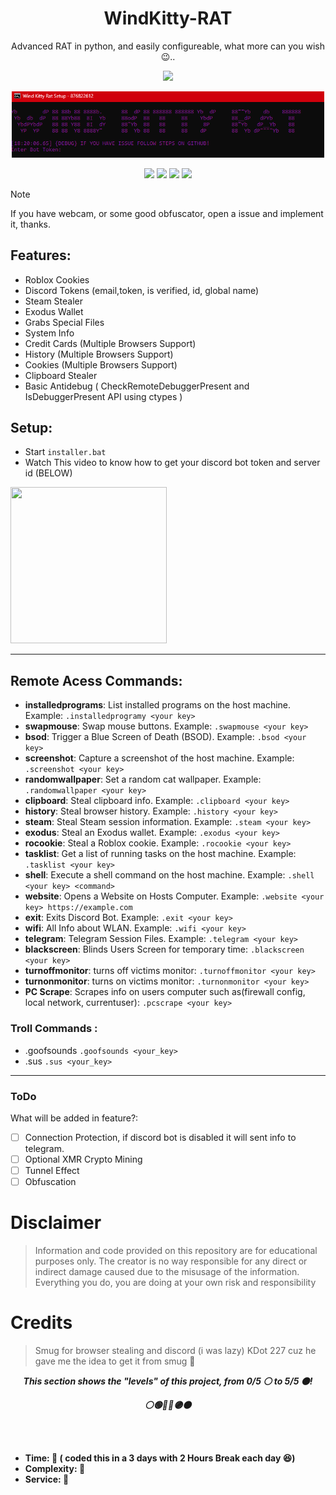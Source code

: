 <span align='center'>

# WindKitty-RAT
Advanced RAT in python, and easily configureable, what more can you wish 😉..
<p align='center'><img src="https://media.discordapp.net/attachments/959100497904693330/1193615198137876560/windkittyrat.png?ex=65ad5bc7&is=659ae6c7&hm=34ab0717275a9d23bbc8d3e89ffe61704b4028902f21b87369bbe946dd5e829c&=&format=webp&quality=lossless" width=500 /></p>
<p align='center'><img src="https://raw.githubusercontent.com/EvilBytecode/WindKitty-Rat/main/img/windkittyterminal.png" width=500 /></p>

</span>
<p align=center>  
<a href=https://github.com/Evilbytecode><img src="https://img.shields.io/badge/Author-Evilbytecode-red.svg?style=for-the-badge&label=Author" /></a>

<img src="https://img.shields.io/badge/Version-1.0-brightgreen?style=for-the-badge" >
<img src="https://img.shields.io/github/stars/Evilbytecode/WindKitty-Rat?style=for-the-badge">  
<img src="https://img.shields.io/github/followers/Evilbytecode?label=Followers&style=for-the-badge">
</p>   

> [!NOTE]  
> If you have webcam, or some good obfuscator, open a issue and implement it, thanks.

## Features:
- Roblox Cookies
- Discord Tokens (email,token, is verified, id, global name)
- Steam Stealer
- Exodus Wallet
- Grabs Special Files
- System Info
- Credit Cards (Multiple Browsers Support)
- History (Multiple Browsers Support)
- Cookies (Multiple Browsers Support)
- Clipboard Stealer
- Basic Antidebug ( CheckRemoteDebuggerPresent and IsDebuggerPresent API using ctypes )



## Setup: 
- Start `installer.bat`
- Watch This video to know how to get your discord bot token and server id (BELOW)
<img width="250" height="250" src="https://github.com/EvilBytecode/WindKitty-Rat/blob/main/img/Tutorial.gif?raw=true">


---
## Remote Acess Commands: 

- **installedprograms**: List installed programs on the host machine. Example: `.installedprogramy <your key>`
- **swapmouse**: Swap mouse buttons. Example: `.swapmouse <your key>`
- **bsod**: Trigger a Blue Screen of Death (BSOD). Example: `.bsod <your key>`
- **screenshot**: Capture a screenshot of the host machine. Example: `.screenshot <your key>`
- **randomwallpaper**: Set a random cat wallpaper. Example: `.randomwallpaper <your key>`
- **clipboard**: Steal clipboard info. Example: `.clipboard <your key>`
- **history**: Steal browser history. Example: `.history <your key>`
- **steam**: Steal Steam session information. Example: `.steam <your key>`
- **exodus**: Steal an Exodus wallet. Example: `.exodus <your key>`
- **rocookie**: Steal a Roblox cookie. Example: `.rocookie <your key>`
- **tasklist**: Get a list of running tasks on the host machine. Example: `.tasklist <your key>`
- **shell**: Execute a shell command on the host machine. Example: `.shell <your key> <command>`
- **website**: Opens a Website on Hosts Computer. Example: `.website <your key> https://example.com`
- **exit**: Exits Discord Bot. Example: `.exit <your key>`
- **wifi**: All Info about WLAN. Example: `.wifi <your key>`
- **telegram**: Telegram Session Files. Example: `.telegram <your key>`
- **blackscreen**: Blinds Users Screen for temporary time: `.blackscreen <your key>`
- **turnoffmonitor**: turns off victims monitor: `.turnoffmonitor <your key>`
- **turnonmonitor**: turns on victims monitor: `.turnonmonitor <your key>`
- **PC Scrape**: Scrapes info on users computer such as(firewall config, local network, currentuser): `.pcscrape <your key>`

### Troll Commands :

- .goofsounds `.goofsounds <your_key>`
- .sus `.sus <your_key>`

---

### ToDo

What will be added in feature?:

- [ ] Connection Protection, if discord bot is disabled it will sent info to telegram.
- [ ] Optional XMR Crypto Mining
- [ ] Tunnel Effect
- [ ] Obfuscation

# Disclaimer
> Information and code provided on this repository are for educational purposes only. The creator is no way responsible for any direct or indirect damage caused due to the misusage of the information. Everything you do, you are doing at your own risk and responsibility

# Credits
> Smug for browser stealing and discord (i was lazy)
> KDot 227 cuz he gave me the idea to get it from smug 🤣

<p align="center"><strong><i>This section shows the "levels" of this project, from 0/5 ⚪ to 5/5 ⚫!</i></strong</p>
<p align="center"><strong><i>⚪🟢🔵🔴🟣⚫</i></strong</p>

<br><br>
* Time: 🔴 ( coded this in a 3 days with 2 Hours Break each day 😆)
* Complexity: 🔵
* Service: 🔴
<br><br>

